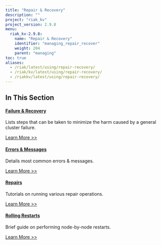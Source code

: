 ```yaml
---
title: "Repair & Recovery"
description: ""
project: "riak_kv"
project_version: 2.9.8
menu:
  riak_kv-2.9.8:
    name: "Repair & Recovery"
    identifier: "managing_repair_recover"
    weight: 204
    parent: "managing"
toc: true
aliases:
  - /riak/latest/using/repair-recovery/
  - /riak/kv/latest/using/repair-recovery/
  - /riakkv/latest/using/repair-recovery/
---
```


[repair recover fail]: ./failure-recovery/
[repair recover errors]: ./errors/
[repair recover repairs]: ./repairs/
[repair recover restart]: ./rolling-restart/

## In This Section

#### [Failure & Recovery][repair recover fail]

Lists steps that can be taken to minimize the harm caused by a general
cluster failure.

[Learn More >>][repair recover fail]


#### [Errors & Messages][repair recover errors]

Details most common errors & messages.

[Learn More >>][repair recover errors]


#### [Repairs][repair recover repairs]

Tutorials on running various repair operations.

[Learn More >>][repair recover repairs]


#### [Rolling Restarts][repair recover restart]

Brief guide on performing node-by-node restarts.

[Learn More >>][repair recover restart]



